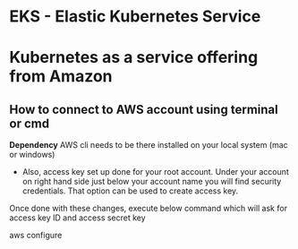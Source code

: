 # EKS - Elastic Kubernetes Service

# Kubernetes as a service offering from Amazon 

## How to connect to AWS account using terminal or cmd

**Dependency** AWS cli needs to be there installed on your local system (mac or windows)

* Also, access key set up done for your root account. Under your account on right hand side just below your account name you will find security credentials. That option can be used to create access key.

Once done with these changes, execute below command which will ask for access key ID and access secret key

  aws configure
